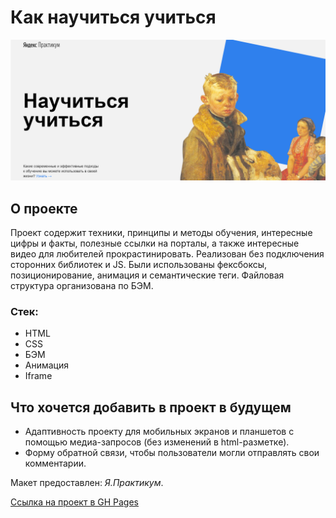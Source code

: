 # Как научиться учиться #

<img src="./images/promo.png" alt="promo_photo" />

## О проекте

Проект содержит техники, принципы и методы обучения, интересные цифры и факты, полезные ссылки на порталы, а также интересные видео для любителей прокрастинировать. Реализован без подключения сторонних библиотек и JS. Были использованы фексбоксы, позиционирование, анимация и семантические теги. Файловая структура организована по БЭМ.

### Стек:
* HTML
* CSS
* БЭМ
* Анимация
* Iframe

## Что хочется добавить в проект в будущем ##
* Адаптивность проекту для мобильных экранов и планшетов с помощью медиа-запросов (без изменений в html-разметке).
* Форму обратной связи, чтобы пользователи могли отправлять свои комментарии.

Макет предоставлен: _Я.Практикум_.

[Ссылка на проект в GH Pages](https://dariy-iva.github.io/how-to-learn/)
